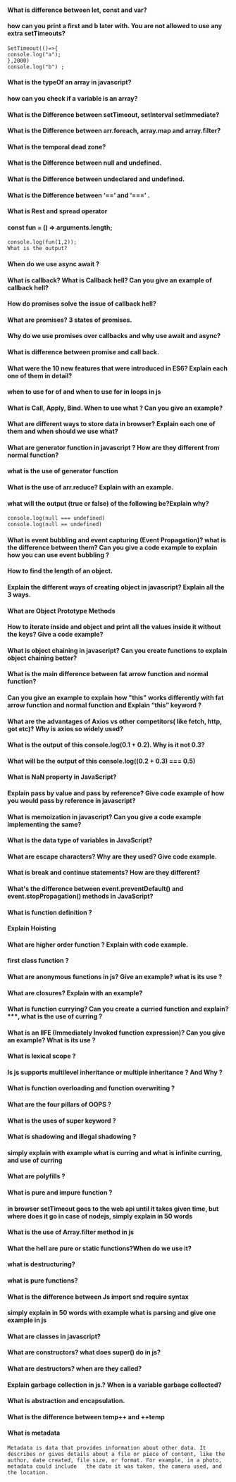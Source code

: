 #### What is difference between let, const and var?


#### how can you print a first and b later with. You are not allowed to use any extra setTimeouts?
    SetTimeout(()=>{
    console.log("a");
    },2000)
    console.log("b") ;



#### What is the typeOf an array in javascript?

#### how can you check if a variable is an array?


#### What is the Difference between setTimeout, setInterval setImmediate?


#### What is the Difference between arr.foreach,  array.map and array.filter?

#### What is the temporal dead zone?

#### What is the Difference between null and undefined.

#### What is the Difference between undeclared and undefined.

#### What is the Difference between ‘==’ and ‘===’ .

#### What is Rest and spread operator

#### const fun = () => arguments.length;
    console.log(fun(1,2));
    What is the output?

#### When do we use async await ?

#### What is callback? What is Callback hell? Can you give an example of callback hell?

#### How do promises solve the issue of callback hell?

#### What are promises? 3 states of promises.

#### Why do we use promises over callbacks and why use await and async?


#### What is difference between promise and call back.

#### What were the 10 new features that were introduced in ES6? Explain each one of them in detail?

#### when to use for of and when to use for in loops in js

#### What is Call, Apply, Bind. When to use what ? Can you give an example?

#### What are different ways to store data in browser? Explain each one of them and when should we use what?

#### What are generator function in javascript ? How are they different from normal function?
 
#### what is the use of generator function 

#### What is the use of arr.reduce? Explain with an example.

#### what will the output (true or false) of the following be?Explain why?
    console.log(null === undefined)
    console.log(null == undefined)

#### What is event bubbling and event capturing (Event Propagation)? what is the difference between them? Can you give a code  example to explain how you can use event bubbling ?

#### How to find the length of an object.

#### Explain the different ways of creating object in javascript? Explain all the 3 ways.

#### What are Object Prototype Methods

#### How to iterate inside and object and print all the values inside it without the keys? Give a code example?

#### What is object chaining in javascript? Can you create functions to explain object chaining better?

#### What is the main difference between fat arrow function and normal function?

#### Can you give an example to explain how "this" works differently with fat arrow function and normal function and Explain “this” keyword ?

#### What are the advantages of Axios vs other competitors( like fetch, http, got etc)? Why is axios so widely used?

#### What is the output of this console.log(0.1 + 0.2). Why is it not 0.3?

#### What will be the output of this console.log((0.2 + 0.3) === 0.5)

#### What is NaN property in JavaScript?

#### Explain pass by value and pass by reference? Give code example of how you would pass by reference in javascript?

#### What is memoization in javascript? Can you give a code example implementing the same?

#### What is the data type of variables in JavaScript?

#### What are escape characters? Why are they used? Give code example.

#### What is break and continue statements? How are they different?

#### What's the difference between event.preventDefault() and event.stopPropagation() methods in JavaScript?

#### What is function definition ?

#### Explain Hoisting 

#### What are higher order function ? Explain with code example.

#### first class function ?

#### What are anonymous functions in js? Give an example? what is its use ?

#### What are closures? Explain with an example?

#### What is function currying? Can you create a curried function and explain?***, what is the use of curring ?

#### What is an IIFE (Immediately Invoked function expression)? Can you give an example? What is its use ?

#### What is lexical scope ?

#### Is js supports multilevel inheritance or multiple inheritance ? And Why ?

#### What is function overloading and function overwriting ?

#### What are the four pillars of OOPS ? 

#### What is the uses of super keyword ?

#### What is shadowing and illegal shadowing ?

#### simply explain with example what is curring and what is infinite curring, and use of curring

#### What are polyfills ?

#### What is pure and impure function ?

#### in browser setTimeout goes to the web api until it takes given time, but where does it go in case of nodejs, simply explain in 50 words

#### What is the use of Array.filter method in js

#### What the hell are pure or static functions?When do we use it?

#### what is destructuring?

#### what is pure functions?

#### What is the difference between Js import snd require syntax

#### simply explain in 50 words with example what is parsing and give one example in js

#### What are classes in javascript?

#### What are constructors? what does super() do in js?

#### What are destructors? when are they called?

#### Explain garbage collection in js.? When is a variable garbage collected?

#### What is abstraction and encapsulation.

#### What is the difference between temp++ and ++temp

#### What is metadata
	Metadata is data that provides information about other data. It describes or gives details about a file or piece of content, like the author, date created, file size, or format. For example, in a photo, metadata could include 	the date it was taken, the camera used, and the location.

























